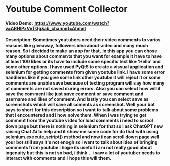 # Youtube Comment Collector
#### Video Demo:  <https://www.youtube.com/watch?v=ARHlPxVeTGg&ab_channel=Ahmet>
#### Description: Sometimes youtubers need their video comments to varios reasons like giveaway, followers idea about video and many much reason. So i decided to make an app for that, in this app you can chose many options about comments that you want for example it have to have at least 100 likes or its have to include some specific text like 'Hello' and some other options. I have used PyQt5 to create a vissual application and selenium for getting comments from given youtube link. I have some error handleres like if you give some link other youtube it will reject it or some comments are unable save because of texting program will say how many of comments are not saved during errors. Also you can select how will it save the comment like just save comment or save comment and username and likes of comment. And lastly you can select save as screenshots which will save all coments as screenshot. Well your bot says to short for this description so i want to talk about some problems that i encountered and i how solve them. When i was trying to get comment from the youtube video for load comments i need to scrool down page but there is nothing in selenium for that so i ask ChatGPT new raising Chat Ai to help and it show me some code for do that with using selenium.execute_sciript() method and now i can scroll down page well your bot still says it's not enogh so i want to talk about idea of bringing comments from youtube i hope its usefull i am not really good about ingenuity but this is not so bad, i think... i saw a lot of youtuber needs to interact with comments and i hope this will them.